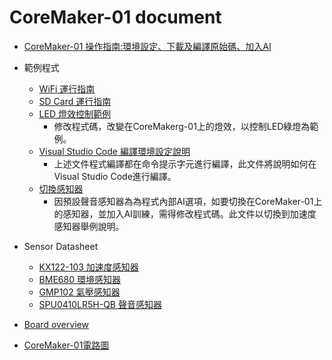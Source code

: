 
CoreMaker-01 document
=====================

- [CoreMaker-01 操作指南:環境設定、下載及編譯原始碼、加入AI](https://github.com/frank1201/CoreMaker-01/blob/master/docs/coremaker%E6%93%8D%E4%BD%9C%E6%8C%87%E5%8D%97_V1.1.pdf)
- 範例程式
    - [WiFi 運行指南](https://github.com/frank1201/CoreMaker-01/blob/master/docs/CoreMaker-01%20wifi%20%E9%81%8B%E8%A1%8C%E6%8C%87%E5%8D%97.pdf)
    - [SD Card 運行指南](https://github.com/CoretronicMEMS/CoreMaker-01/blob/master/docs/CoreMaker-01%20Sd%20card%E9%81%8B%E8%A1%8C%E6%8C%87%E5%8D%97.pdf)
    - [LED 燈效控制範例](https://github.com/CoretronicMEMS/CoreMaker-01/blob/master/docs/CoreMaker-01%20LED%E7%87%88%E6%95%88%E6%8E%A7%E5%88%B6.pdf)
        * 修改程式碼，改變在CoreMakerg-01上的燈效，以控制LED綠燈為範例。
    - [Visual Studio Code 編譯環境設定說明](https://github.com/CoretronicMEMS/CoreMaker-01/blob/master/docs/CoreMaker-01%20Visual%20Studio%20Code%20%E7%B7%A8%E8%AD%AF%E7%92%B0%E5%A2%83%E8%A8%AD%E5%AE%9A%E8%AA%AA%E6%98%8E.pdf)
        * 上述文件程式編譯都在命令提示字元進行編譯，此文件將說明如何在Visual Studio Code進行編譯。
    - [切換感知器](https://github.com/CoretronicMEMS/CoreMaker-01/blob/master/docs/Kx122(%E5%8A%A0%E9%80%9F%E5%BA%A6)%E6%84%9F%E7%9F%A5%E5%99%A8%E8%A8%93%E7%B7%B4AI%E6%A8%A1%E7%B5%84.pdf)
        * 因預設聲音感知器為為程式內部AI選項，如要切換在CoreMaker-01上的感知器，並加入AI訓練，需得修改程式碼。此文件以切換到加速度感知器舉例說明。
- Sensor Datasheet
    - [KX122-103 加速度感知器](https://github.com/frank1201/CoreMaker-01/blob/master/docs/KX122-1037-Specifications-Rev-6.0.pdf)
    - [BME680 環境感知器](https://pdf1.alldatasheet.com/datasheet-pdf/view/1132061/BOSCH/BME680.html)
    - [GMP102 氣壓感知器](https://github.com/GlobalMEMS/Datasheets/blob/master/GMP102%E6%95%B0%E6%8D%AE%E6%89%8B%E5%86%8CV1.3.pdf)
    - [SPU0410LR5H-QB 聲音感知器](https://media.digikey.com/pdf/Data%20Sheets/Knowles%20Acoustics%20PDFs/SPU0410LR5H-QB_RevH_3-27-13.pdf)
- [Board overview](https://github.com/CoretronicMEMS/CoreMaker-01/blob/master/docs/board_top_view.png)

- [CoreMaker-01電路圖](https://github.com/frank1201/CoreMaker-01/blob/master/docs/coremaker-01_V1.1(220216).pdf)